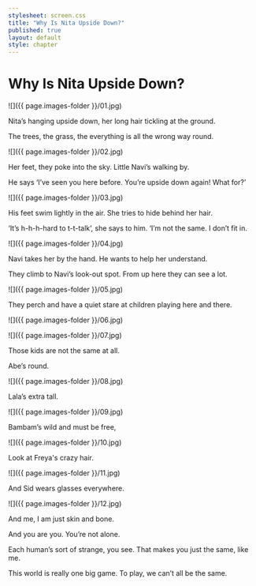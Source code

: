 ```yaml
---
stylesheet: screen.css
title: "Why Is Nita Upside Down?"
published: true
layout: default
style: chapter
---
```


# Why Is Nita Upside Down?

![]({{ page.images-folder }}/01.jpg)

Nita’s hanging upside down, her long hair tickling at the ground.

The trees, the grass, the everything is all the wrong way round.

![]({{ page.images-folder }}/02.jpg)

Her feet, they poke into the sky. Little Navi’s walking by.

He says ‘I’ve seen you here before. You’re upside down again! What for?’

![]({{ page.images-folder }}/03.jpg)

His feet swim lightly in the air. She tries to hide behind her hair.

‘It’s h-h-h-hard to t-t-talk’, she says to him. ‘I’m not the same. I don’t fit in.

![]({{ page.images-folder }}/04.jpg)

Navi takes her by the hand. He wants to help her understand.

They climb to Navi’s look-out spot. From up here they can see a lot.


![]({{ page.images-folder }}/05.jpg)

They perch and have a quiet stare at children playing here and there.

![]({{ page.images-folder }}/06.jpg)



![]({{ page.images-folder }}/07.jpg)

Those kids are not the same at all. 

Abe’s round. 

![]({{ page.images-folder }}/08.jpg)

Lala’s extra tall.

![]({{ page.images-folder }}/09.jpg)

Bambam’s wild and must be free,

![]({{ page.images-folder }}/10.jpg)

Look at Freya's crazy hair.

![]({{ page.images-folder }}/11.jpg)

And Sid wears glasses everywhere.

![]({{ page.images-folder }}/12.jpg)

And me, I am just skin and bone.

And you are you. You’re not alone.

Each human’s sort of strange, you see. That makes you just the same, like me.

This world is really one big game. To play, we can’t all be the same.
